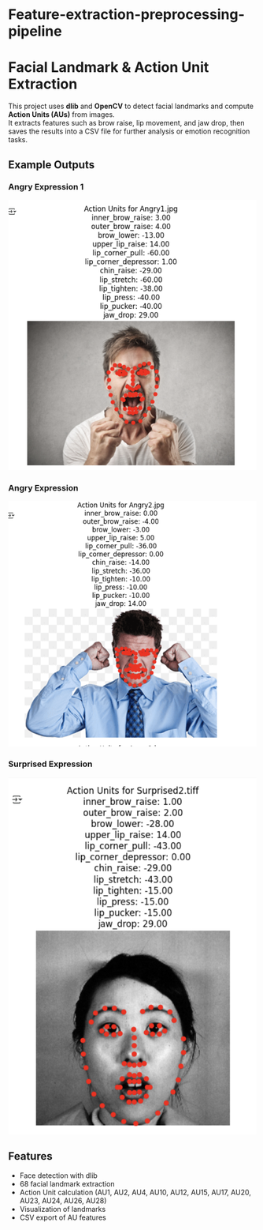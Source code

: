 # Feature-extraction-preprocessing-pipeline

# Facial Landmark & Action Unit Extraction

This project uses **dlib** and **OpenCV** to detect facial landmarks and compute **Action Units (AUs)** from images.  
It extracts features such as brow raise, lip movement, and jaw drop, then saves the results into a CSV file for further analysis or emotion recognition tasks.

## Example Outputs

### Angry Expression 1
![Angry Example 1](Result1.png)

### Angry Expression 
![Angry Example 2](Result2.png)

### Surprised Expression
![Surprised Example](Result3.png)

## Features
- Face detection with dlib
- 68 facial landmark extraction
- Action Unit calculation (AU1, AU2, AU4, AU10, AU12, AU15, AU17, AU20, AU23, AU24, AU26, AU28)
- Visualization of landmarks
- CSV export of AU features
